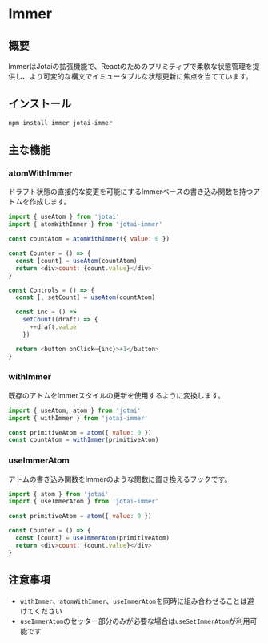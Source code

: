# Immer

## 概要

ImmerはJotaiの拡張機能で、Reactのためのプリミティブで柔軟な状態管理を提供し、より可変的な構文でイミュータブルな状態更新に焦点を当てています。

## インストール

```bash
npm install immer jotai-immer
```

## 主な機能

### atomWithImmer

ドラフト状態の直接的な変更を可能にするImmerベースの書き込み関数を持つアトムを作成します。

```javascript
import { useAtom } from 'jotai'
import { atomWithImmer } from 'jotai-immer'

const countAtom = atomWithImmer({ value: 0 })

const Counter = () => {
  const [count] = useAtom(countAtom)
  return <div>count: {count.value}</div>
}

const Controls = () => {
  const [, setCount] = useAtom(countAtom)

  const inc = () =>
    setCount((draft) => {
      ++draft.value
    })

  return <button onClick={inc}>+1</button>
}
```

### withImmer

既存のアトムをImmerスタイルの更新を使用するように変換します。

```javascript
import { useAtom, atom } from 'jotai'
import { withImmer } from 'jotai-immer'

const primitiveAtom = atom({ value: 0 })
const countAtom = withImmer(primitiveAtom)
```

### useImmerAtom

アトムの書き込み関数をImmerのような関数に置き換えるフックです。

```javascript
import { atom } from 'jotai'
import { useImmerAtom } from 'jotai-immer'

const primitiveAtom = atom({ value: 0 })

const Counter = () => {
  const [count] = useImmerAtom(primitiveAtom)
  return <div>count: {count.value}</div>
}
```

## 注意事項

- `withImmer`、`atomWithImmer`、`useImmerAtom`を同時に組み合わせることは避けてください
- `useImmerAtom`のセッター部分のみが必要な場合は`useSetImmerAtom`が利用可能です
